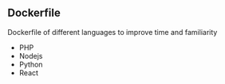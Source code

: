 ## Dockerfile

  Dockerfile of different languages to improve time and familiarity 

  - PHP
  - Nodejs
  - Python
  - React
